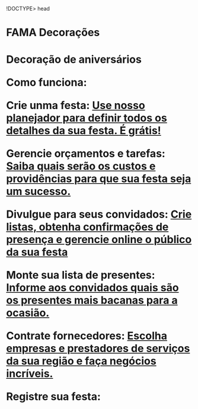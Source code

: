 !DOCTYPE>
head
<h1>FAMA Decorações<h1/>
<p <sup>Decoração de aniversários</sup> 
<p Não importa o motivo ou tamanho da sua comemoração. Sua festa sempre bem feita!
<p Tornamos facil para qualquer pessoa a tarefa de organizar uma festa bem feita, independente do motivo ou tamanho da comemoração.
<p <b>Como funciona:</b> 
<p <b>Crie unma festa:</b> <u>Use nosso planejador para definir todos os detalhes da sua festa. É grátis!</u>
<p <b>Gerencie orçamentos e tarefas:</b> <u>Saiba quais serão os custos e providências para que sua festa seja um sucesso.</u>
<p <b>Divulgue para seus convidados:</b> <u>Crie listas, obtenha confirmações de presença e gerencie online o público da sua festa</u>
<p <b>Monte sua lista de presentes:</b> <u>Informe aos convidados quais são os presentes mais bacanas para a ocasião.</u>
<p <b>Contrate fornecedores:</b> <u>Escolha empresas e prestadores de serviços da sua região e faça negócios incríveis.</u>
<p <b>Registre sua festa:</b>

